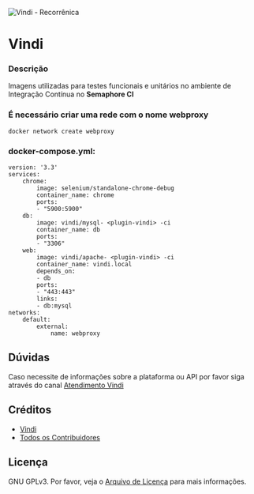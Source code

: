 ![Vindi - Recorrênica](https://vindi-blog.s3.amazonaws.com/wp-content/uploads/2017/10/logo-vindi-1.png)

# Vindi 


### Descrição
Imagens utilizadas para testes funcionais e unitários no ambiente de Integração Contínua no **Semaphore CI**


### É necessário criar uma rede com o nome webproxy

```
docker network create webproxy
```

### docker-compose.yml:

```
version: '3.3'
services:
    chrome:
        image: selenium/standalone-chrome-debug
        container_name: chrome
        ports:
        - "5900:5900"
    db:
        image: vindi/mysql- <plugin-vindi> -ci
        container_name: db
        ports:
        - "3306"
    web:
        image: vindi/apache- <plugin-vindi> -ci
        container_name: vindi.local
        depends_on:
        - db
        ports:
        - "443:443"
        links:
        - db:mysql
networks:
    default:
        external:
            name: webproxy
```


## Dúvidas
Caso necessite de informações sobre a plataforma ou API por favor siga através do canal [Atendimento Vindi](http://atendimento.vindi.com.br/hc/pt-br)

## Créditos
- [Vindi](https://github.com/vindi)
- [Todos os Contribuidores](https://github.com/vindi/vindi-magento/contributors)

## Licença
GNU GPLv3. Por favor, veja o [Arquivo de Licença](LICENSE) para mais informações.
